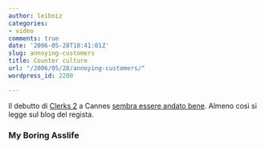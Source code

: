 ```yaml
---
author: leibniz
categories:
- video
comments: true
date: '2006-05-28T10:41:01Z'
slug: annoying-customers
title: Counter culture
url: "/2006/05/28/annoying-customers/"
wordpress_id: 2200

---
```

Il debutto di [Clerks 2](https://www.clerks2.com/trailer/index.html) a Cannes [sembra essere andato bene](https://silentbobspeaks.com/?p=252). Almeno così si legge sul blog del regista.


### My Boring Asslife
